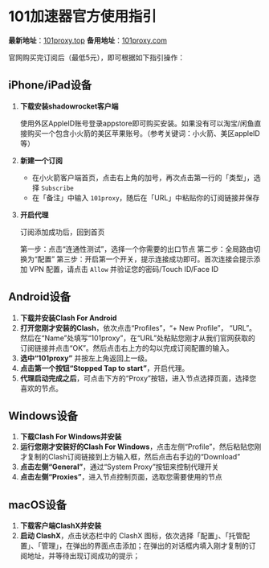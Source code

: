 # 101加速器官方使用指引

**最新地址**：[101proxy.top](https://101proxy.top)   **备用地址**：[101proxy.com](https://101proxy.com)

官网购买完订阅后（最低5元），即可根据如下指引操作：

## iPhone/iPad设备

1.  **下载安装shadowrocket客户端**

    使用外区AppleID账号登录appstore即可购买安装。如果没有可以淘宝/闲鱼直接购买一个包含小火箭的美区苹果账号。（参考关键词：小火箭、美区appleID等）

2.  **新建一个订阅**

    -   在小火箭客户端首页，点击右上角的加号，再次点击第一行的「类型」，选择 `Subscribe`
    -   在「备注」中输入 `101proxy`，随后在「URL」中粘贴你的订阅链接并保存

3.  **开启代理**

    订阅添加成功后，回到首页

    第一步：点击“连通性测试”，选择一个你需要的出口节点
    第二步：全局路由切换为“配置”
    第三步：开启第一个开关，提示连接成功即可。首次连接会提示添加 VPN 配置，请点击 `Allow` 并验证您的密码/Touch ID/Face ID

## Android设备

1.  **下载并安装Clash For Android**
2.  **打开您刚才安装的Clash**，依次点击“Profiles”，“+ New Profile”， “URL”。然后在“Name”处填写“101proxy”，在“URL”处粘贴您刚才从我们官网获取的订阅链接并点击“OK”。然后点击右上方的勾以完成订阅配置的输入。
3.  **选中“101proxy”** 并按左上角返回上一级。
4.  **点击第一个按钮“Stopped Tap to start”**，开启代理。
5.  **代理启动完成之后**，可点击下方的“Proxy”按钮，进入节点选择页面，选择您喜欢的节点。

## Windows设备

1.  **下载Clash For Windows并安装**
2.  **运行您刚才安装好的Clash For Windows**，点击左侧“Profile”，然后粘贴您刚才复制的Clash订阅链接到上方输入框，然后点击右手边的“Download”
3.  **点击左侧“General”**，通过“System Proxy”按钮来控制代理开关
4.  **点击左侧“Proxies”**，进入节点控制页面，选取您需要使用的节点

## macOS设备

1.  **下载客户端ClashX并安装**
2.  **启动 ClashX**，点击状态栏中的 ClashX 图标，依次选择「配置」、「托管配置」、「管理」，在弹出的界面点击添加；在弹出的对话框内填入刚才复制的订阅地址，并等待出现订阅成功的提示；
